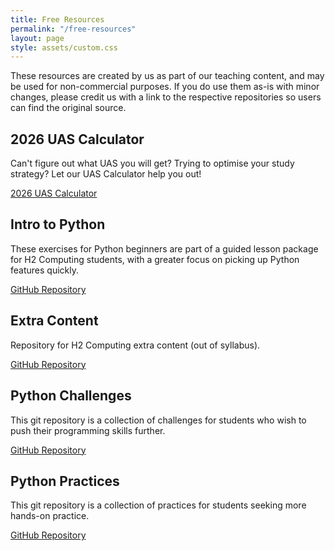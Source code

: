 ```yaml
---
title: Free Resources
permalink: "/free-resources"
layout: page
style: assets/custom.css
---
```


These resources are created by us as part of our teaching content, and may be used for non-commercial purposes. If you do use them as-is with minor changes, please credit us with a link to the respective repositories so users can find the original source.

## 2026 UAS Calculator

Can't figure out what UAS you will get? Trying to optimise your study strategy? Let our UAS Calculator help you out!

[2026 UAS Calculator](/2026-uas-calculator)

## Intro to Python

These exercises for Python beginners are part of a guided lesson package for H2 Computing students, with a greater focus on picking up Python features quickly.

[GitHub Repository](https://github.com/nyjc-computing/intro-to-python)

## Extra Content

Repository for H2 Computing extra content (out of syllabus).

[GitHub Repository](https://github.com/nyjc-computing/extra-content)

## Python Challenges

This git repository is a collection of challenges for students who wish to push their programming skills further.

[GitHub Repository](https://github.com/nyjc-computing/python-challenge)

## Python Practices

This git repository is a collection of practices for students seeking more hands-on practice.

[GitHub Repository](https://github.com/nyjc-computing/python-practice)
